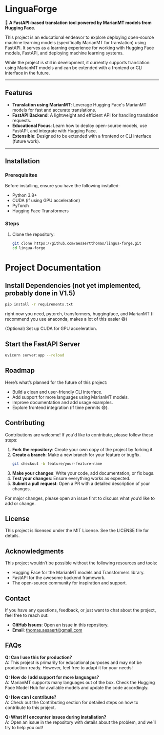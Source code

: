 # LinguaForge

🚀 **A FastAPI-based translation tool powered by MarianMT models from Hugging Face.**  

This project is an educational endeavor to explore deploying open-source machine learning models (specifically MarianMT for translation) using FastAPI. It serves as a learning experience for working with Hugging Face models, FastAPI, and deploying machine learning systems.  

While the project is still in development, it currently supports translation using MarianMT models and can be extended with a frontend or CLI interface in the future.  

---

## Features  
- **Translation using MarianMT**: Leverage Hugging Face's MarianMT models for fast and accurate translations.  
- **FastAPI Backend**: A lightweight and efficient API for handling translation requests.  
- **Educational Focus**: Learn how to deploy open-source models, use FastAPI, and integrate with Hugging Face.  
- **Extensible**: Designed to be extended with a frontend or CLI interface (future work).  

---

## Installation  

### Prerequisites  
Before installing, ensure you have the following installed:  
- Python 3.8+  
- CUDA (if using GPU acceleration)  
- PyTorch  
- Hugging Face Transformers  

### Steps  
1. Clone the repository:  
   ```bash  
   git clone https://github.com/aesaertthomas/lingua-forge.git
   cd lingua-forge
# Project Documentation

## Install Dependencies (not yet implemented, probably done in V1.5)
```bash
pip install -r requirements.txt
```
right now you need, pytorch, transformers, huggingface, and MarianMT (I recommend you use anaconda, makes a lot of this easier 😅)

(Optional) Set up CUDA for GPU acceleration.

## Start the FastAPI Server
```bash
uvicorn server:app --reload
```

## Roadmap
Here’s what’s planned for the future of this project:

- Build a clean and user-friendly CLI interface.
- Add support for more languages using MarianMT models.
- Improve documentation and add usage examples.
- Explore frontend integration (if time permits 😅).

## Contributing
Contributions are welcome! If you'd like to contribute, please follow these steps:

1. **Fork the repository**: Create your own copy of the project by forking it.
2. **Create a branch**: Make a new branch for your feature or bugfix.
    ```bash
    git checkout -b feature/your-feature-name
    ```
3. **Make your changes**: Write your code, add documentation, or fix bugs.
4. **Test your changes**: Ensure everything works as expected.
5. **Submit a pull request**: Open a PR with a detailed description of your changes.

For major changes, please open an issue first to discuss what you’d like to add or change.

## License
This project is licensed under the MIT License. See the LICENSE file for details.

## Acknowledgments
This project wouldn’t be possible without the following resources and tools:

- Hugging Face for the MarianMT models and Transformers library.
- FastAPI for the awesome backend framework.
- The open-source community for inspiration and support.

## Contact
If you have any questions, feedback, or just want to chat about the project, feel free to reach out:

- **GitHub Issues**: Open an issue in this repository.
- **Email**: thomas.aesaert@gmail.com

## FAQs

**Q: Can I use this for production?**  
A: This project is primarily for educational purposes and may not be production-ready. However, feel free to adapt it for your needs!

**Q: How do I add support for more languages?**  
A: MarianMT supports many languages out of the box. Check the Hugging Face Model Hub for available models and update the code accordingly.

**Q: How can I contribute?**  
A: Check out the Contributing section for detailed steps on how to contribute to this project.

**Q: What if I encounter issues during installation?**  
A: Open an issue in the repository with details about the problem, and we’ll try to help you out!
